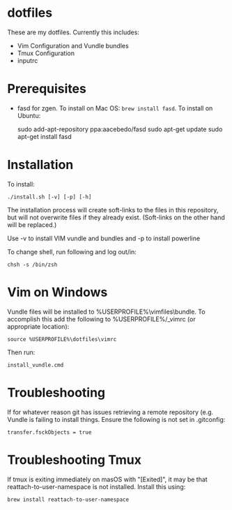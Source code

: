 dotfiles
========

These are my dotfiles. Currently this includes:

 * Vim Configuration and Vundle bundles
 * Tmux Configuration
 * inputrc

Prerequisites
=============


* fasd for zgen. To install on Mac OS: `brew install fasd`. To install on Ubuntu:

    sudo add-apt-repository ppa:aacebedo/fasd
    sudo apt-get update
    sudo apt-get install fasd

Installation
============

To install:

    ./install.sh [-v] [-p] [-h]

The installation process will create soft-links to the files in this repository,
but will not overwrite files if they already exist. (Soft-links on the other
hand will be replaced.)

Use -v to install VIM vundle and bundles and -p to install powerline

To change shell, run following and log out/in:

    chsh -s /bin/zsh

Vim on Windows
=======================

Vundle files will be installed to %USERPROFILE%\vimfiles\bundle. To accomplish
this add the following to %USERPROFILE%/_vimrc (or appropriate location):

	source %USERPROFILE%\dotfiles\vimrc
	
Then run:

	install_vundle.cmd

Troubleshooting
===============

If for whatever reason git has issues retrieving a remote repository (e.g. Vundle
is failing to install things. Ensure the following is not set in .gitconfig:

    transfer.fsckObjects = true

Troubleshooting Tmux
====================

If tmux is exiting immediately on masOS with "[Exited]", it may be that
reattach-to-user-namespace is not installed. Install this using:

    brew install reattach-to-user-namespace

